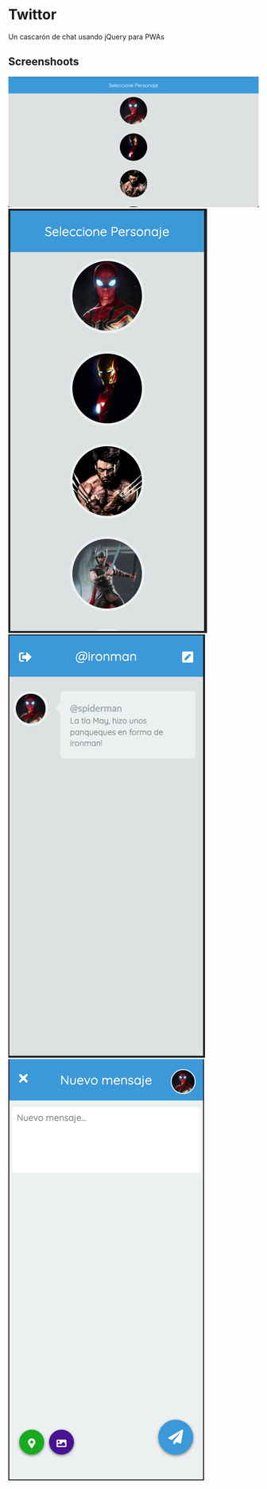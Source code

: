 # Twittor

Un cascarón de chat usando jQuery para PWAs

## Screenshoots

![Alt text](./img/1.png "1#")
![Alt text](./img/2.png "2#")
![Alt text](./img/3.png "3#")
![Alt text](./img/4.png "4#")